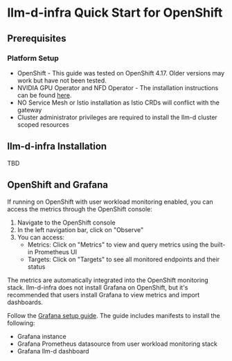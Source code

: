 # llm-d-infra Quick Start for OpenShift

## Prerequisites

### Platform Setup

- OpenShift - This guide was tested on OpenShift 4.17. Older versions may work but have not been tested.
- NVIDIA GPU Operator and NFD Operator - The installation instructions can be found [here](https://docs.nvidia.com/datacenter/cloud-native/openshift/latest/steps-overview.html).
- NO Service Mesh or Istio installation as Istio CRDs will conflict with the gateway
- Cluster administrator privileges are required to install the llm-d cluster scoped resources

## llm-d-infra Installation

TBD

## OpenShift and Grafana

If running on OpenShift with user workload monitoring enabled, you can access the metrics through the OpenShift console:

1. Navigate to the OpenShift console
2. In the left navigation bar, click on "Observe"
3. You can access:
   - Metrics: Click on "Metrics" to view and query metrics using the built-in Prometheus UI
   - Targets: Click on "Targets" to see all monitored endpoints and their status

The metrics are automatically integrated into the OpenShift monitoring stack. llm-d-infra does not install Grafana on OpenShift,
but it's recommended that users install Grafana to view metrics and import dashboards.

Follow the [Grafana setup guide](/quickstarts/guide/docs/monitoring/grafana-setup.md).
The guide includes manifests to install the following:

- Grafana instance
- Grafana Prometheus datasource from user workload monitoring stack
- Grafana llm-d dashboard
